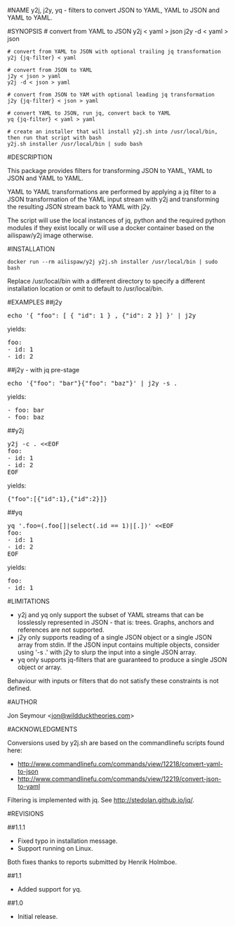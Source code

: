 #NAME
	y2j, j2y, yq - filters to convert JSON to YAML, YAML to JSON and YAML to YAML.

#SYNOPSIS
	# convert from YAML to JSON
	y2j < yaml > json
	j2y -d < yaml > json

	# convert from YAML to JSON with optional trailing jq transformation
	y2j {jq-filter} < yaml

	# convert from JSON to YAML
	j2y < json > yaml
	y2j -d < json > yaml

	# convert from JSON to YAM with optional leading jq transformation
	j2y {jq-filter} < json > yaml

	# convert YAML to JSON, run jq, convert back to YAML
	yq {jq-filter} < yaml > yaml

	# create an installer that will install y2j.sh into /usr/local/bin, then run that script with bash
	y2j.sh installer /usr/local/bin | sudo bash

#DESCRIPTION

This package provides filters for transforming JSON to YAML, YAML to JSON and YAML to YAML.

YAML to YAML transformations are performed by applying a jq filter to a JSON transformation
of the YAML input stream with y2j and transforming the resulting JSON stream back to YAML with j2y.

The script will use the local instances of jq, python and the required python modules if they exist locally
or will use a docker container based on the ailispaw/y2j image otherwise.

#INSTALLATION

```
docker run --rm ailispaw/y2j y2j.sh installer /usr/local/bin | sudo bash
```

Replace /usr/local/bin with a different directory to specify a different installation location or omit to
default to /usr/local/bin.

#EXAMPLES
##j2y
<pre>
echo '{ "foo": [ { "id": 1 } , {"id": 2 }] }' | j2y
</pre>

yields:

<pre>
foo:
- id: 1
- id: 2
</pre>

##j2y - with jq pre-stage

<pre>
echo '{"foo": "bar"}{"foo": "baz"}' | j2y -s .
</pre>

yields:

<pre>
- foo: bar
- foo: baz
</pre>

##y2j
<pre>
y2j -c . &lt;&lt;EOF
foo:
- id: 1
- id: 2
EOF
</pre>

yields:

<pre>
{"foo":[{"id":1},{"id":2}]}
</pre>

##yq

<pre>
yq '.foo=(.foo[]|select(.id == 1)|[.])' &lt;&lt;EOF
foo:
- id: 1
- id: 2
EOF
</pre>

yields:

<pre>
foo:
- id: 1
</pre>

#LIMITATIONS
* y2j and yq only support the subset of YAML streams that can be losslessly represented in JSON - that is: trees. Graphs, anchors and references are not supported.
* j2y only supports reading of a single JSON object or a single JSON array from stdin. If the JSON input contains
multiple objects, consider using '-s .' with j2y to slurp the input into a single JSON array.
* yq only supports jq-filters that are guaranteed to produce a single JSON object or array.

Behaviour with inputs or filters that do not satisfy these constraints is not defined.

#AUTHOR

Jon Seymour &lt;jon@wildducktheories.com&gt;

#ACKNOWLEDGMENTS

Conversions used by y2j.sh are based on the commandlinefu scripts found here:
* http://www.commandlinefu.com/commands/view/12218/convert-yaml-to-json
* http://www.commandlinefu.com/commands/view/12219/convert-json-to-yaml

Filtering is implemented with jq. See http://stedolan.github.io/jq/.

#REVISIONS

##1.1.1

* Fixed typo in installation message.
* Support running on Linux.

Both fixes thanks to reports submitted by Henrik Holmboe.

##1.1
* Added support for yq.

##1.0
* Initial release.
